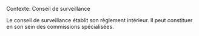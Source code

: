 Contexte: Conseil de surveillance

Le conseil de surveillance établit son règlement intérieur. Il peut constituer en son sein des commissions spécialisées.